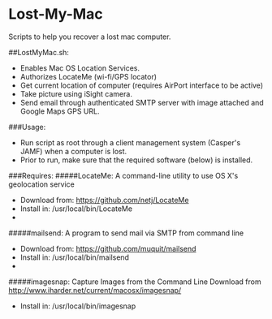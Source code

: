 # Lost-My-Mac
Scripts to help you recover a lost mac computer. 

##LostMyMac.sh:
- Enables Mac OS Location Services.
- Authorizes LocateMe (wi-fi/GPS locator)
- Get current location of computer (requires AirPort interface to be active)
- Take picture using iSight camera.
- Send email through authenticated SMTP server with image attached and Google Maps GPS URL.

###Usage:
- Run script as root through a client management system (Casper's JAMF) when a computer is lost.
- Prior to run, make sure that the required software (below) is installed.

###Requires:
#####LocateMe:  A command-line utility to use OS X's geolocation service
- Download from: https://github.com/netj/LocateMe
- Install in: /usr/local/bin/LocateMe
- 
#####mailsend: A program to send mail via SMTP from command line
- Download from: https://github.com/muquit/mailsend
- Install in: /usr/local/bin/mailsend
- 
#####imagesnap: Capture Images from the Command Line
Download from http://www.iharder.net/current/macosx/imagesnap/
- Install in: /usr/local/bin/imagesnap
